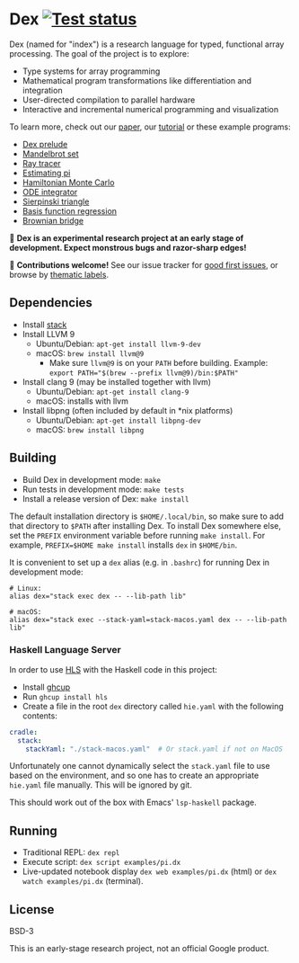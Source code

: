 
# Dex [![Test status](https://github.com/google-research/dex-lang/workflows/Tests/badge.svg)](https://github.com/google-research/dex-lang/actions?query=workflow%3ATests)
Dex (named for "index") is a research language for typed, functional array
processing. The goal of the project is to explore:

  * Type systems for array programming
  * Mathematical program transformations like differentiation and integration
  * User-directed compilation to parallel hardware
  * Interactive and incremental numerical programming and visualization

To learn more, check out our
[paper](https://arxiv.org/abs/2104.05372),
our [tutorial](https://google-research.github.io/dex-lang/examples/tutorial.html)
or these example programs:

  * [Dex prelude](https://google-research.github.io/dex-lang/prelude.html)
  * [Mandelbrot set](https://google-research.github.io/dex-lang/examples/mandelbrot.html)
  * [Ray tracer](https://google-research.github.io/dex-lang/examples/raytrace.html)
  * [Estimating pi](https://google-research.github.io/dex-lang/examples/pi.html)
  * [Hamiltonian Monte Carlo](https://google-research.github.io/dex-lang/examples/mcmc.html)
  * [ODE integrator](https://google-research.github.io/dex-lang/examples/ode-integrator.html)
  * [Sierpinski triangle](https://google-research.github.io/dex-lang/examples/sierpinski.html)
  * [Basis function regression](https://google-research.github.io/dex-lang/examples/regression.html)
  * [Brownian bridge](https://google-research.github.io/dex-lang/examples/brownian_motion.html)

🚨 **Dex is an experimental research project at an early stage of
development. Expect monstrous bugs and razor-sharp edges!**

🤝 **Contributions welcome!** See our issue tracker for [good first issues](https://github.com/google-research/dex-lang/labels/good%20first%20issue), or browse by [thematic labels](https://github.com/google-research/dex-lang/labels).

## Dependencies

  * Install [stack](https://www.haskellstack.org)
  * Install LLVM 9
    * Ubuntu/Debian: `apt-get install llvm-9-dev`
    * macOS: `brew install llvm@9`
      * Make sure `llvm@9` is on your `PATH` before building. Example: `export PATH="$(brew --prefix llvm@9)/bin:$PATH"`
  * Install clang 9 (may be installed together with llvm)
    * Ubuntu/Debian: `apt-get install clang-9`
    * macOS: installs with llvm
  * Install libpng (often included by default in *nix platforms)
    * Ubuntu/Debian: `apt-get install libpng-dev`
    * macOS: `brew install libpng`

## Building

 * Build Dex in development mode: `make`
 * Run tests in development mode: `make tests`
 * Install a release version of Dex: `make install`

The default installation directory is `$HOME/.local/bin`, so make sure to add
that directory to `$PATH` after installing Dex. To install Dex somewhere else,
set the `PREFIX` environment variable before running `make install`. For
example, `PREFIX=$HOME make install` installs `dex` in `$HOME/bin`.

It is convenient to set up a `dex` alias (e.g. in `.bashrc`) for running Dex in
development mode:

```console
# Linux:
alias dex="stack exec dex -- --lib-path lib"

# macOS:
alias dex="stack exec --stack-yaml=stack-macos.yaml dex -- --lib-path lib"
```

### Haskell Language Server

In order to use [HLS](https://github.com/haskell/haskell-language-server) with
the Haskell code in this project:

- Install [ghcup](https://www.haskell.org/ghcup/)
- Run `ghcup install hls`
- Create a file in the root `dex` directory called `hie.yaml` with the following
contents:

```yaml
cradle:
  stack:
    stackYaml: "./stack-macos.yaml"  # Or stack.yaml if not on MacOS
```

Unfortunately one cannot dynamically select the `stack.yaml` file to use based
on the environment, and so one has to create an appropriate `hie.yaml` file
manually. This will be ignored by git.

This should work out of the box with Emacs' `lsp-haskell` package.

## Running

  * Traditional REPL: `dex repl`
  * Execute script: `dex script examples/pi.dx`
  * Live-updated notebook display `dex web examples/pi.dx` (html) or `dex watch
    examples/pi.dx` (terminal).

## License

BSD-3

This is an early-stage research project, not an official Google product.
